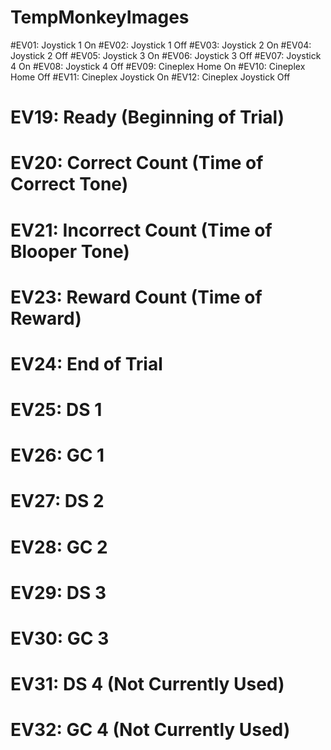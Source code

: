 # TempMonkeyImages
#EV01: Joystick 1 On
#EV02: Joystick 1 Off
#EV03: Joystick 2 On
#EV04: Joystick 2 Off
#EV05: Joystick 3 On
#EV06: Joystick 3 Off
#EV07: Joystick 4 On
#EV08: Joystick 4 Off
#EV09: Cineplex Home On
#EV10: Cineplex Home Off
#EV11: Cineplex Joystick On
#EV12: Cineplex Joystick Off

# EV19: Ready (Beginning of Trial)
# EV20: Correct Count (Time of Correct Tone)
# EV21: Incorrect Count (Time of Blooper Tone)
# EV23: Reward Count (Time of Reward)
# EV24: End of Trial
# EV25: DS 1
# EV26: GC 1
# EV27: DS 2
# EV28: GC 2
# EV29: DS 3
# EV30: GC 3
# EV31: DS 4 (Not Currently Used)
# EV32: GC 4 (Not Currently Used)
